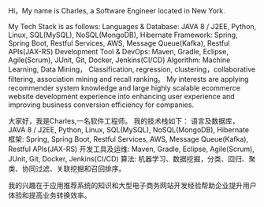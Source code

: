Hi，My name is Charles, a Software Engineer located in New York.

My Tech Stack is as follows:
Languages & Database: JAVA 8 / J2EE, Python, Linux, SQL(MySQL), NoSQL(MongoDB), Hibernate 
Framework: Spring, Spring Boot, Restful Services, AWS, Message Queue(Kafka), Restful APIs(JAX-RS) 
Development Tool & DevOps: Maven, Gradle, Eclipse, Agile(Scrum), JUnit, Git, Docker, Jenkins(CI/CD)
Algorithm: Machine Learning, Data Mining， Classification, regression, clustering，collaborative filtering, association mining and recall ranking。
My interests are applying recommender system knowledge and large highly scalable ecommerce website development experience into enhancing user experience and improving business conversion efficiency for companies.

大家好，我是Charles,一名软件工程师。
我的技术栈如下：
语言及数据库， JAVA 8 / J2EE, Python, Linux, SQL(MySQL), NoSQL(MongoDB), Hibernate 
框架: Spring, Spring Boot, Restful Services, AWS, Message Queue(Kafka), Restful APIs(JAX-RS) 
开发工具及运维: Maven, Gradle, Eclipse, Agile(Scrum), JUnit, Git, Docker, Jenkins(CI/CD)
算法: 机器学习、数据挖掘，分类、回归、聚类、协同过滤、关联挖掘和召回排序。

我的兴趣在于应用推荐系统的知识和大型电子商务网站开发经验帮助企业提升用户体验和提高业务转换效率。
